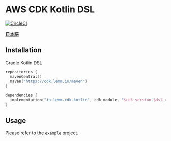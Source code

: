 # AWS CDK Kotlin DSL
[![CircleCI](https://circleci.com/gh/Semantic-Configuration/AWS-CDK-Kotlin-DSL/tree/main.svg?style=shield)](
  https://circleci.com/gh/Semantic-Configuration/AWS-CDK-Kotlin-DSL/tree/main
)

[**日本語**](README-JA.md)


## Installation
Gradle Kotlin DSL

```kotlin
repositories {
  mavenCentral()
  maven("https://cdk.lemm.io/maven")
}

dependencies {
  implementation("io.lemm.cdk.kotlin", cdk_module, "$cdk_version-$dsl_version")
}
```


## Usage
Please refer to the [`example`](example) project.
